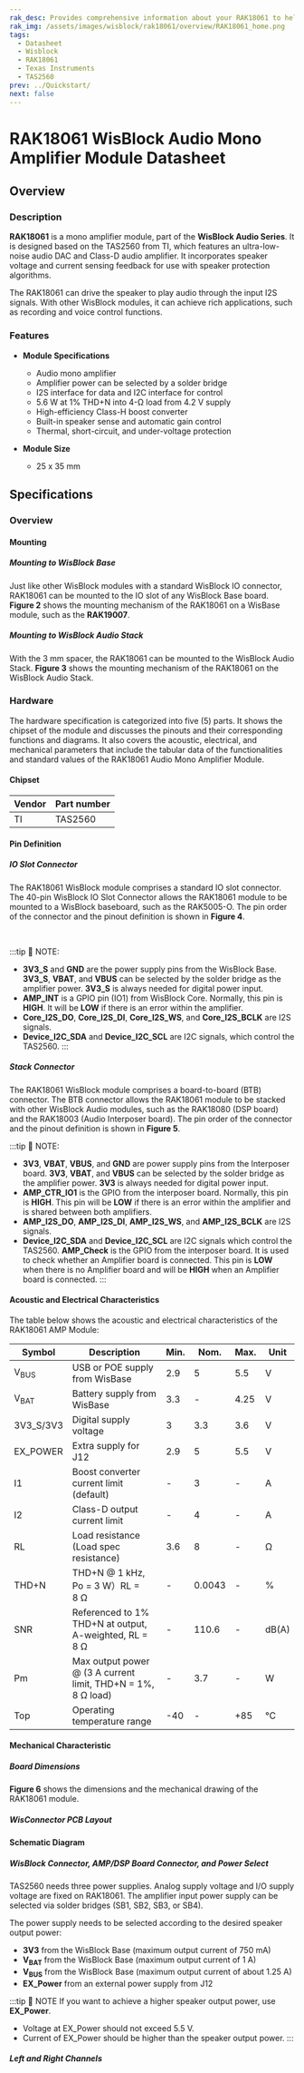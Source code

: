 ```yaml
---
rak_desc: Provides comprehensive information about your RAK18061 to help you use it. This information includes technical specifications, characteristics, and requirements. It also discusses the device components.
rak_img: /assets/images/wisblock/rak18061/overview/RAK18061_home.png
tags:
  - Datasheet
  - Wisblock
  - RAK18061
  - Texas Instruments
  - TAS2560
prev: ../Quickstart/
next: false
---
```



# RAK18061 WisBlock Audio Mono Amplifier Module Datasheet

## Overview

### Description

**RAK18061** is a mono amplifier module, part of the **WisBlock Audio Series**. It is designed based on the TAS2560 from TI, which features an ultra-low-noise audio DAC and Class-D audio amplifier. It incorporates speaker voltage and current sensing feedback for use with speaker protection algorithms.

The RAK18061 can drive the speaker to play audio through the input I2S signals. With other WisBlock modules, it can achieve rich applications, such as recording and voice control functions.

### Features

* **Module Specifications**    
    - Audio mono amplifier  
    - Amplifier power can be selected by a solder bridge
    - I2S interface for data and I2C interface for control
    - 5.6&nbsp;W at 1% THD+N into 4-Ω load from 4.2&nbsp;V supply  
    - High-efficiency Class-H boost converter  
    - Built-in speaker sense and automatic gain control  
    - Thermal, short-circuit, and under-voltage protection  
  
* **Module Size**    
    * 25 x 35&nbsp;mm  

## Specifications


### Overview

<rk-img
  src="/assets/images/wisblock/rak18061/datasheet/rak18061-front-back.png"
  width="60%"
  caption="RAK18061 WisBlock Audio Mono Amplifier Module top and bottom view"
/>
#### Mounting 

##### Mounting to WisBlock Base

Just like other WisBlock modules with a standard WisBlock IO connector, RAK18061  can be mounted to the IO slot of any WisBlock Base board. **Figure 2** shows the mounting mechanism of the RAK18061 on a WisBase module, such as the **RAK19007**.

<rk-img
  src="/assets/images/wisblock/rak18061/datasheet/RAK18061_mount_to_wisbase.png"
  width="60%"
  caption="RAK18061 mounted to the WisBlock Base"
/>

##### Mounting to WisBlock Audio Stack

With the 3&nbsp;mm spacer, the RAK18061 can be mounted to the WisBlock Audio Stack. **Figure 3** shows the mounting mechanism of the RAK18061 on the WisBlock Audio Stack.

<rk-img
  src="/assets/images/wisblock/rak18061/datasheet/RAK18061_mount_to_wisblock_audio_stack.png"
  width="60%"
  caption="RAK18061 mounted to the WisBlock Audio Stack"
/>

### Hardware

The hardware specification is categorized into five (5) parts. It shows the chipset of the module and discusses the pinouts and their corresponding functions and diagrams. It also covers the acoustic, electrical, and mechanical parameters that include the tabular data of the functionalities and standard values of the RAK18061 Audio Mono Amplifier Module.


#### Chipset

| Vendor | Part number |
| ------ | ----------- |
| TI     | TAS2560     |

#### Pin Definition

##### IO Slot Connector

The RAK18061 WisBlock module comprises a standard IO slot connector. The 40-pin WisBlock IO Slot Connector allows the RAK18061 module to be mounted to a WisBlock baseboard, such as the RAK5005-O. The pin order of the connector and the pinout definition is shown in **Figure 4**. 

<br>

<rk-img
  src="/assets/images/wisblock/rak18061/datasheet/rak18061-pinouts.png"
  width="60%"
  caption="RAK18061 WisIO Connector pinout"
/>

:::tip 📝 NOTE:
- **3V3_S** and **GND** are the power supply pins from the WisBlock Base. **3V3_S**, **VBAT**, and **VBUS** can be selected by the solder bridge as the amplifier power. **3V3_S** is always needed for digital power input.
- **AMP_INT** is a GPIO pin (IO1) from WisBlock Core. Normally, this pin is **HIGH**. It will be **LOW** if there is an error within the amplifier.
- **Core_I2S_DO**, **Core_I2S_DI**, **Core_I2S_WS**, and **Core_I2S_BCLK** are I2S signals.
- **Device_I2C_SDA** and **Device_I2C_SCL** are I2C signals, which control the TAS2560. 
:::

##### Stack Connector

The RAK18061 WisBlock module comprises a board-to-board (BTB) connector. The BTB connector allows the RAK18061 module to be stacked with other WisBlock Audio modules, such as the RAK18080 (DSP board) and the RAK18003 (Audio Interposer board). The pin order of the connector and the pinout definition is shown in **Figure 5**. 
  

<rk-img
  src="/assets/images/wisblock/rak18061/datasheet/RAK18061_btb_connector_pinout.png"
  width="40%"
  caption="RAK18061 BTB Connector pinout"
/>

:::tip 📝 NOTE:
- **3V3**, **VBAT**, **VBUS**, and **GND** are power supply pins from the Interposer board. **3V3**, **VBAT**, and **VBUS** can be selected by the solder bridge as the amplifier power. **3V3** is always needed for digital power input.
- **AMP_CTR_IO1** is the GPIO from the interposer board. Normally, this pin is **HIGH**. This pin will be **LOW** if there is an error within the amplifier and is shared between both amplifiers.
- **AMP_I2S_DO**, **AMP_I2S_DI**, **AMP_I2S_WS**, and **AMP_I2S_BCLK** are I2S signals.
- **Device_I2C_SDA** and **Device_I2C_SCL** are I2C signals which control the TAS2560.
**AMP_Check** is the GPIO from the interposer board. It is used to check whether an Amplifier board is connected. This pin is **LOW** when there is no Amplifier board and will be **HIGH** when an Amplifier board is connected.
:::

#### Acoustic and Electrical Characteristics

The table below shows the acoustic and electrical characteristics of the RAK18061 AMP Module:


| Symbol          | Description                                                            | Min. | Nom.   | Max. | Unit  |
| --------------- | ---------------------------------------------------------------------- | ---- | ------ | ---- | ----- |
| V<sub>BUS</sub> | USB or POE supply from WisBase                                         | 2.9  | 5      | 5.5  | V     |
| V<sub>BAT</sub> | Battery supply from WisBase                                            | 3.3  | -      | 4.25 | V     |
| 3V3_S/3V3       | Digital supply voltage                                                 | 3    | 3.3    | 3.6  | V     |
| EX_POWER        | Extra supply for J12                                                   | 2.9  | 5      | 5.5  | V     |
| I1              | Boost converter current limit (default)                                | -    | 3      | -    | A     |
| I2              | Class-D output current limit                                           | -    | 4      | -    | A     |
| RL              | Load resistance (Load spec resistance)                                 | 3.6  | 8      | -    | Ω     |
| THD+N           | THD+N @ 1&nbsp;kHz, Po = 3&nbsp;W）RL = 8&nbsp;Ω                       | -    | 0.0043 | -    | %     |
| SNR             | Referenced to 1% THD+N at output, A-weighted, RL = 8&nbsp;Ω            | -    | 110.6  | -    | dB(A) |
| Pm              | Max output power @ (3&nbsp;A current limit, THD+N = 1%, 8&nbsp;Ω load) | -    | 3.7    | -    | W     |
| Top             | Operating temperature range                                            | -40  | -      | +85  | ℃     |

#### Mechanical Characteristic

##### Board Dimensions

**Figure 6** shows the dimensions and the mechanical drawing of the RAK18061 module.

<rk-img
  src="/assets/images/wisblock/rak18061/datasheet/RAK18061_mechanic_drawing.png"
  width="70%"
  caption="RAK18061 WisBlock AMP Module mechanical drawing"
/>

##### WisConnector PCB Layout

<rk-img
  src="/assets/images/wisblock/rak18061/datasheet/MxxS1003K6M.png"
  width="100%"
  caption="WisConnector PCB footprint and recommendations"
/>

#### Schematic Diagram

##### WisBlock Connector, AMP/DSP Board Connector, and Power Select

TAS2560 needs three power supplies. Analog supply voltage and I/O supply voltage are fixed on RAK18061. The amplifier input power supply can be selected via solder bridges (SB1, SB2, SB3, or SB4). 

<rk-img
  src="/assets/images/wisblock/rak18061/datasheet/RAK18061_wisblock_dsp_connector_power_select.png"
  width="100%"
  caption="RAK18061 WisBlock Connector, AMP/DSP Board Connector, and Power Select schematic diagram"
/>

The power supply needs to be selected according to the desired speaker output power:

- **3V3** from the WisBlock Base (maximum output current of 750&nbsp;mA)
- **V<sub>BAT</sub>** from the WisBlock Base (maximum output current of 1&nbsp;A)
- **V<sub>BUS</sub>** from the WisBlock Base (maximum output current of about 1.25&nbsp;A)
- **EX_Power** from an external power supply from J12

:::tip 📝 NOTE
If you want to achieve a higher speaker output power, use **EX_Power**. 
  - Voltage at EX_Power should not exceed 5.5&nbsp;V. 
  - Current of EX_Power should be higher than the speaker output power.
:::

##### Left and Right Channels

<rk-img
  src="/assets/images/wisblock/rak18061/datasheet/RAK18061_left_right_channel.png"
  width="100%"
  caption="RAK18061 Left and Right Channel Amplifier schematic diagram"
/>

